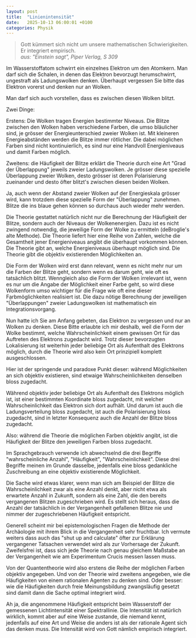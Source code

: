```yaml
---
layout: post
title:  "Linienintensität"
date:   2025-10-13 06:00:01 +0100
categories: Physik
---
```

> Gott kümmert sich nicht um unsere mathematischen Schwierigkeiten. Er integriert empirisch.   
> *aus: "Einstein sagt", Piper Verlag, S 309*

Im Wasserstoffatom schwirrt ein einzelnes Elektron um den Atomkern. Man darf sich die Schalen, in denen das Elektron bevorzugt herumschwirrt, ungestraft als Ladungswolken denken. Überhaupt vergessen Sie bitte das Elektron vorerst und denken nur an Wolken.

Man darf sich auch vorstellen, dass es zwischen diesen Wolken blitzt.

Zwei Dinge:

Erstens: Die Wolken tragen Energien bestimmter Niveaus. Die Blitze zwischen den Wolken haben verschiedene Farben, die umso bläulicher sind, je grösser der Energieunterschied zweier Wolken ist. Mit kleineren Energieabständen werden die Blitze immer rötlicher. Die dabei möglichen Farben sind nicht kontinuierlich, es sind nur eine Handvoll Energieniveaus und damit Farben möglich.

Zweitens: die Häufigkeit der Blitze erklärt die Theorie durch eine Art "Grad der Überlappung" jeweils zweier Ladungswolken. Je grösser diese spezielle Überlappung zweier Wolken, desto grösser ist deren Polarisierung zueinander und  desto öfter blitzt's zwischen diesen beiden Wolken.

Ja, auch wenn der Abstand zweier Wolken auf der Energieskala grösser wird, kann trotzdem diese spezielle Form der "Überlappung" zunehmen. Blitze die ins blaue gehen können so durchaus auch wieder mehr werden.

Die Theorie gestattet natürlich nicht nur die Berechnung der Häufigkeit der Blitze, sondern auch der Niveaus der Wolkenenergien. Dazu ist es nicht zwingend notwendig, die jeweilige Form der Wolke zu ermitteln (deBroglie's alte Methode). Die Theorie liefert hier eine Reihe von Zahlen, welche die Gesamtheit jener Energieniveaus angibt die überhaupt vorkommen können. Die Theorie gibt an, welche Energieniveaus überhaupt möglich sind. Die Theorie gibt die objektiv existierenden Möglichkeiten an.

Die Form der Wolken wird erst dann relevant, wenn es nicht mehr nur um die Farben der Blitze geht, sondern wenn es darum geht, wie oft es tatsächlich blitzt. Wenngleich also die Form der Wolken irrelevant ist, wenn es nur um die Angabe der Möglichkeit einer Farbe geht, so wird diese Wolkenform umso wichtiger für die Frage wie oft eine dieser Farbmöglichkeiten realisiert ist. Die dazu nötige Berechnung der jeweiligen "Überlappungen" zweier Ladungswolken ist mathematisch ein Integrationsvorgang.

Nun hatte ich Sie am Anfang gebeten, das Elektron zu vergessen und nur an Wolken zu denken. Diese Bitte erlaubte ich mir deshalb, weil die Form der Wolke bestimmt, welche Wahrscheinlichkeit einem gewissen Ort für das Auftreten des Elektrons zugedacht wird. Trotz dieser bevorzugten Lokalisierung ist weiterhin jeder beliebige Ort als Aufenthalt des Elektrons möglich, durch die Theorie wird also kein Ort prinzipiell komplett ausgeschlossen.

Hier ist der springende und paradoxe Punkt dieser: während Möglichkeiten an sich objektiv existieren, sind etwaige Wahrscheinlichkeiten denselben bloss zugedacht.

Während objektiv jeder beliebige Ort als Aufenthalt des Elektrons möglich ist, ist einer bestimmten Koordinate bloss zugedacht, mit welcher Wahrscheinlichkeit das Elektron sich dort aufhält. Und darum ist auch die Ladungsverteilung bloss zugedacht, ist auch die Polarisierung bloss zugedacht, sind in letzter Konsequenz auch die Anzahl der Blitze bloss zugedacht.

Also: während die Theorie die möglichen Farben objektiv angibt, ist die Häufigkeit der Blitze den jeweiligen Farben bloss zugedacht.

Im Sprachgebrauch verwende ich abwechselnd die drei Begriffe "wahrscheinliche Anzahl", "Häufigkeit", "Wahrscheinlichkeit". Diese drei Begriffe meinen im Grunde dasselbe, jedenfalls eine bloss gedankliche Zuschreibung an eine objektiv existierende Möglichkeit.

Die Sache wird etwas klarer, wenn man sich am Beispiel der Blitze die Wahrscheinlichkeit zwar als eine Anzahl denkt, aber nicht etwa als erwartete Anzahl in Zukunft, sondern als eine Zahl, die den bereits vergangenen Blitzen zugeschrieben wird. Es stellt sich heraus, dass die Anzahl der tatsächlich in der Vergangenheit gefallenen Blitze nie und nimmer der zugeschriebenen Häufigkeit entspricht.

Generell scheint mir bei epistemologischen Fragen die Methode der Archäologie mit ihrem Blick in die Vergangenheit sehr fruchtbar. Ich vermute weiters dass auch das "shut up and calculate" öfter zur Erklärung vergangener Tatsachen verwendet wird als zur Vorhersage der Zukunft. Zweifelsfrei ist, dass sich jede Theorie nach genau gleichem Maßstabe an der Vergangenheit wie am Experimentum Crucis messen lassen muss.

Von der Quantentheorie wird also erstens die Reihe der möglichen Farben objektiv angegeben. Und von der Theorie wird zweitens angegeben, wie die Häufigkeiten von einem rationalen Agenten zu denken sind. Oder besser: wie die Häufigkeiten durch freie Meinungsbildung zwangsläufig gesetzt sind damit dann die Sache optimal integriert wird.

Ah ja, die angenommene Häufigkeit entspricht beim Wasserstoff  der gemessenen Lichtintensität einer Spektrallinie. Die Intensität ist natürlich wirklich, kommt aber auf eine Weise zustande, die niemand kennt, jedenfalls auf eine Art und Weise die anders ist als der rationale Agent sich das denken muss. Die Intensität wird von Gott nämlich empirisch integriert.
